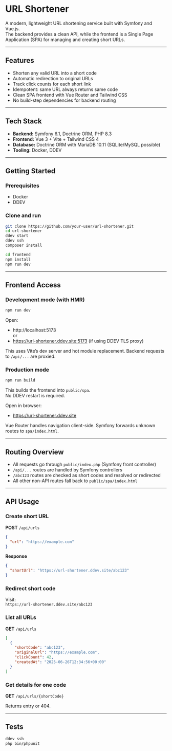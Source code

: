 # URL Shortener

A modern, lightweight URL shortening service built with Symfony and Vue.js.  
The backend provides a clean API, while the frontend is a Single Page Application (SPA) for managing and creating short URLs.

---

## Features

- Shorten any valid URL into a short code
- Automatic redirection to original URLs
- Track click counts for each short link
- Idempotent: same URL always returns same code
- Clean SPA frontend with Vue Router and Tailwind CSS
- No build-step dependencies for backend routing

---

## Tech Stack

- **Backend:** Symfony 6.1, Doctrine ORM, PHP 8.3
- **Frontend:** Vue 3 + Vite + Tailwind CSS 4
- **Database:** Doctrine ORM with MariaDB 10.11 (SQLite/MySQL possible)
- **Tooling:** Docker, DDEV

---

## Getting Started

### Prerequisites

- Docker
- DDEV

### Clone and run

```bash
git clone https://github.com/your-user/url-shortener.git
cd url-shortener
ddev start
ddev ssh
composer install

cd frontend
npm install
npm run dev
```

---

## Frontend Access

### Development mode (with HMR)

```bash
npm run dev
```

Open:

- http://localhost:5173  
  or  
- https://url-shortener.ddev.site:5173 (if using DDEV TLS proxy)

This uses Vite’s dev server and hot module replacement. Backend requests to `/api/...` are proxied.

### Production mode

```bash
npm run build
```

This builds the frontend into `public/spa`.  
No DDEV restart is required.

Open in browser:

- https://url-shortener.ddev.site

Vue Router handles navigation client-side. Symfony forwards unknown routes to `spa/index.html`.

---

## Routing Overview

- All requests go through `public/index.php` (Symfony front controller)
- `/api/...` routes are handled by Symfony controllers
- `/abc123` routes are checked as short codes and resolved or redirected
- All other non-API routes fall back to `public/spa/index.html`

---

## API Usage

### Create short URL

**POST** `/api/urls`

```json
{
  "url": "https://example.com"
}
```

**Response**

```json
{
  "shortUrl": "https://url-shortener.ddev.site/abc123"
}
```

### Redirect short code

Visit:  
`https://url-shortener.ddev.site/abc123`

### List all URLs

**GET** `/api/urls`

```json
[
  {
    "shortCode": "abc123",
    "originalUrl": "https://example.com",
    "clickCount": 42,
    "createdAt": "2025-06-26T12:34:56+00:00"
  }
]
```

### Get details for one code

**GET** `/api/urls/{shortCode}`

Returns entry or 404.

---

## Tests

```bash
ddev ssh
php bin/phpunit
```